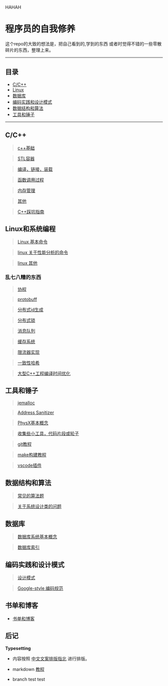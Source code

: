 HAHAH


# 程序员的自我修养

这个repo的大致的想法是，把自己看到的,学到的东西 或者时觉得不错的一些零散碎片的东西，整理上来。

-----

## 目录

* [C/C++](#C/C++)
* [Linux](#Linux和系统编程)
* [数据库](#数据库)
* [编码实践和设计模式](#编码实践和设计模式)
* [数据结构和算法](#数据结构和算法)
* [工具和锤子](#工具和锤子)

---

## C/C++

> [c++基础](./note/c++学习.md)

> [STL容器](./note/c++STL.md)

> [编译，链接，装载](./note/编译,链接与装载.md)

> [函数调用过程](./note/函数调用过程.md)

> [内存管理](./note/c++内存管理.md)

> [其他](./note/c++.md)

> [C++踩坑指南](https://www.jianshu.com/p/b67222570785)

## Linux和系统编程

> [Linux 基本命令](./note/linux命令.md)

> [linux 关于性能分析的命令](./note/linux命令_linux性能分析和优化.md)

> [linux 其他](./note/linux命令整理.md)

### 乱七八糟的东西 

> [协程](https://www.jianshu.com/p/c4de909fee75)

> [protobuff](https://www.jianshu.com/p/131f0bf218ef)

> [分布式id生成](./note/分布式id生成.md)

> [分布式锁](./note/分布式锁.md)

> [消息队列](./note/%E6%B6%88%E6%81%AF%E9%98%9F%E5%88%97.md)

> [缓存系统](https://www.jianshu.com/p/057da7850c93)

> [限流器实现](./note/limiter.md)

> [一致性哈希](./note/%E4%B8%80%E8%87%B4%E6%80%A7%E5%93%88%E5%B8%8C.md)

> [大型C++工程编译时间优化](./note/C++编译耗时优化.md)

## 工具和锤子

> [jemalloc](./note/jemalloc.md)

> [Address Sanitizer](./note/asan.md)

> [PhysX基本概念](./note/PhysX.md)

> [收集些小工具，代码片段或轮子](./note/%E6%94%B6%E9%9B%86%E8%A7%81%E5%88%B0%E8%BF%87%E7%9A%84%E4%B8%80%E4%BA%9B%E5%B7%A5%E5%85%B7%E5%92%8C%E8%BD%AE%E5%AD%90.md)

> [git教程](./note/git教程.md)

> [make构建教程](https://github.com/zhaozhengcoder/CoderNoteBook/blob/master/note/linux%E5%91%BD%E4%BB%A4_make%E6%95%99%E7%A8%8B.md)

> [vscode插件](https://github.com/zhaozhengcoder/CoderNoteBook/blob/master/note/vscode%E5%86%99c%2B%2B%E6%8F%92%E4%BB%B6%E4%BB%A5%E5%8F%8A%E9%85%8D%E7%BD%AE.md)

## 数据结构和算法

>[常见的算法题](https://github.com/zhaozhengcoder/Algorithm)

>[关于系统设计类的问题](https://github.com/donnemartin/system-design-primer/blob/master/README-zh-Hans.md)

## 数据库

>[数据库系统基本概念](./note/数据库.md)

>[数据库索引](./note/数据库-索引.md)

## 编码实践和设计模式

> [设计模式](./note/设计模式.md)

> [Google-style 编码规范](https://zh-google-styleguide.readthedocs.io/en/latest/contents/)

## 书单和博客

* [书单和博客](./note/书单和博客.md)

## 后记

**Typesetting**

- 内容按照 [中文文案排版指北](https://mazhuang.org/wiki/chinese-copywriting-guidelines/) 进行排版。

- markdown  [教程](http://xianbai.me/learn-md/index.html)

- branch test test

